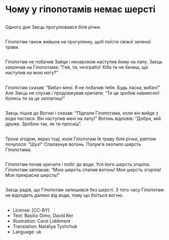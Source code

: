 # Чому у гіпопотамів немає шерсті

##
Одного дня Заєць прогулювався біля річки.

##
Гіпопотам також вийшов на прогулянку, щоб поїсти свіжої зеленої трави.

##
Гіпопотам не побачив Зайця і ненароком наступив йому на лапу. Заєць закричав на Гіпопотама: “Гей, ти, незграбо! Хіба ти не бачиш, що наступив на мою ногу?”

##
Гіпопотам сказав: “Вибач мені. Я не побачив тебе. Будь ласка, вибач!”
Але Заєць не слухав і продовжував кричати: “Ти це зробив навмисно! Колись ти за це заплатиш!”

##
Заєць пішов до Вогню і сказав: “Підпали Гіпопотама, коли він вийде з води пастися. Він наступив мені на лапу!”
Вогонь відповів: “Добре, мій друже. Зроблю так, як ти просиш”.

##
Трохи згодом, якраз тоді, коли Гіпопотам їв траву біля річки, раптом почулося: "Шух!" Спалахнув вогонь. Полум'я охопило шерсть Гіпопотама.

##
Гіпопотам  почав кричати і побіг до води. Уся його шерсть згоріла. Гіпопотам заплакав: “Мою шерсть спалив вогонь! Моя шерсть згоріла! Моя прекрасна шерсть!”

##
Заєць радів, що Гіпопотам залишився без шерсті. З того часу Гіпопотам не відходить далеко від води, тому що боїться вогню.

##
* License: [CC-BY]
* Text: Basilio Gimo, David Ker
* Illustration: Carol Liddiment
* Translation: Nataliya Tyshchuk
* Language: uk
